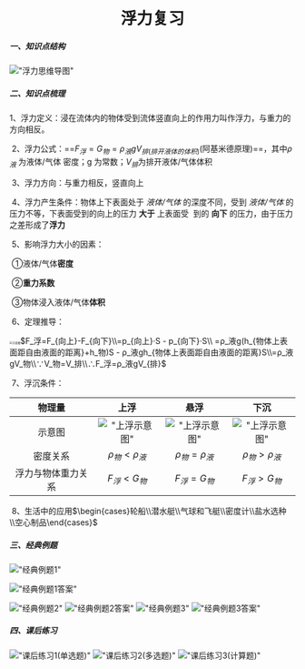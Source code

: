 <center><h1>浮力复习</h1></center>

##### 一、知识点结构

!["浮力思维导图"](.\fuli_mindmap.png)

##### 二、知识点梳理

​        1、浮力定义：浸在流体内的物体受到流体竖直向上的作用力叫作浮力，与重力的方向相反。

​        2、浮力公式：==$F_浮=G_物=ρ_液gV_{排(排开液体的体积)}$(阿基米德原理)==，其中$ρ_液$ 为液体/气体 密度；g 为常数；$V_排$为排开液体/气体体积

​        3、浮力方向：与重力相反，竖直向上

​        4、浮力产生条件：物体上下表面处于 *液体/气体* 的深度不同，受到 *液体/气体* 的压力不等，下表面受到的向上的压力 **大于** 上表面受
​                                         到的 **向下** 的压力，由于压力之差形成了**浮力**

​        5、影响浮力大小的因素：

​                ①液体/气体**密度**

​                ②**重力系数**

​                ③物体浸入液体/气体**体积**

​        6、定理推导：

 <img src=".\shiyitu.png" alt="示意图" style="zoom:33%;" />$F_浮=F_{向上}-F_{向下}\\=p_{向上}·S - p_{向下}·S\\                    =ρ_液g(h_{物体上表面距自由液面的距离}+h_物)S - ρ_液gh_{物体上表面距自由液面的距离}S\\=ρ_液gV_物\\∵V_物=V_排\\∴F_浮=ρ_液gV_{排}$

​        7、浮沉条件：     

|  物理量  |    上浮     | 悬浮 | 下沉 |
| :------: | :---------: | :--: | :--: |
|  示意图  | !["上浮示意图"](.\pxc\1piao.png) | !["上浮示意图"](.\pxc\2xuan.png) | !["上浮示意图"](.\pxc\3chen.png) |
| 密度关系 | $ρ_物<ρ_液$ | $ρ_物=ρ_液$ | $ρ_物>ρ_液$ |
| 浮力与物体重力关系 | $F_浮<G_物$ | $F_浮=G_物$ | $F_浮>G_物$ |


​        8、生活中的应用$\begin{cases}轮船\\潜水艇\\气球和飞艇\\密度计\\盐水选种\\空心制品\end{cases}$

##### 三、经典例题

!["经典例题1"](.\example\example\example1.png)

!["经典例题1答案"](.\example\answer\example1_answer.png)

!["经典例题2"](.\example\example\example2.png)
!["经典例题2答案"](.\example\answer\example2_answer.png)
!["经典例题3"](.\example\example\example3.png)
!["经典例题3答案"](.\example\answer\example3_answer.png)

##### 四、课后练习
!["课后练习1(单选题)"](.\homework\questions\1danxuan.png)
!["课后练习2(多选题)"](.\homework\questions\2duoxuan.png)
!["课后练习3(计算题)"](.\homework\questions\3jisuan.png)







